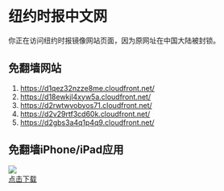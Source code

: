 <h1>纽约时报中文网</h1>
<p>你正在访问纽约时报镜像网站页面，因为原网址在中国大陆被封锁。</p>
<h2>免翻墙网站</h2>
<ol>
<li><a href="https://d1qez32nzze8me.cloudfront.net/" target="1">https://d1qez32nzze8me.cloudfront.net/</a></li>
<li><a href="https://d18ewkjl4xyw5a.cloudfront.net/" target="2">https://d18ewkjl4xyw5a.cloudfront.net/</a></li>
<li><a href="https://d2rwtwvobyos71.cloudfront.net/" target="3">https://d2rwtwvobyos71.cloudfront.net/</a></li>
<li><a href="https://d2v29rtf3cd60k.cloudfront.net/" target="4">https://d2v29rtf3cd60k.cloudfront.net/</a></li>
<li><a href="https://d2gbs3a4q1p4q9.cloudfront.net/" target="5">https://d2gbs3a4q1p4q9.cloudfront.net/</a></li>
</ol>
<h2>免翻墙iPhone/iPad应用</h2>
<p>
	<a href="https://itunes.apple.com/cn/app/niu-yue-shi-bao-zhong-wen-wang/id807498298?mt=8">
		<img src="icon175x175.jpeg" />
		<br/>点击下载
	</a>
</p>